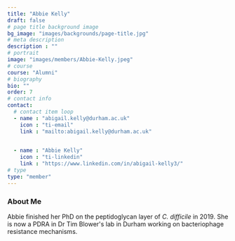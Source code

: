 ```yaml
---
title: "Abbie Kelly"
draft: false
# page title background image
bg_image: "images/backgrounds/page-title.jpg"
# meta description
description : ""
# portrait
image: "images/members/Abbie-Kelly.jpeg"
# course
course: "Alumni"
# biography
bio: ""
order: 7
# contact info
contact:
  # contact item loop
  - name : "abigail.kelly@durham.ac.uk"
    icon : "ti-email"
    link : "mailto:abigail.kelly@durham.ac.uk"

      
  - name : "Abbie Kelly"
    icon : "ti-linkedin"
    link : "https://www.linkedin.com/in/abigail-kelly3/"
# type
type: "member"
---
```


### About Me

Abbie finished her PhD on the peptidoglycan layer of *C. difficile* in 2019. She is now a PDRA in Dr Tim Blower's lab in Durham working on bacteriophage resistance mechanisms.